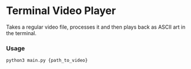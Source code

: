 # Terminal Video Player
Takes a regular video file, processes it and then plays back as ASCII art in the terminal.

### Usage
```python3 main.py {path_to_video}```

